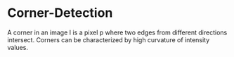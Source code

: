 # Corner-Detection
A corner in an image I is a pixel p where two edges from different directions intersect. Corners can be characterized by high curvature of intensity values.
